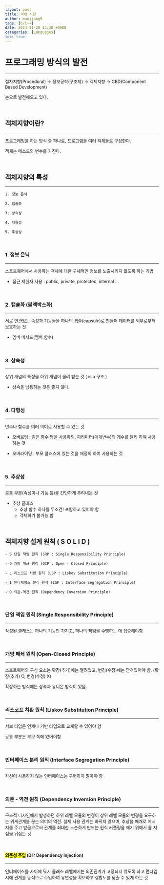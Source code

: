 ```yaml
---
layout: post
title: 객체 지향
author: munjjang9
tags: [C/C++]
date: 2024-11-28 13:30 +0900
categories: [Languages]
toc: true
---
```


# 프로그래밍 방식의 발전
---
절차지향(Procedural) → 정보공학(구조체) → 객체지향 → CBD(Component Based Development)

순으로 발전해오고 있다.

<br>

## 객체지향이란?
---
프로그래밍을 하는 방식 중 하나로, 프로그램을 여러 객체들로 구성한다.

객체는 메소드와 변수를 가진다.

<br>

## 객체지향의 특성
---
    1. 정보 은닉

    2. 캡슐화

    3. 상속성

    4. 다형성

    5. 추상성

<br>

### 1. 정보 은닉
---
소프트웨어에서 사용하는 객체에 대한 구체적인 정보를 노출시키지 않도록 하는 기법
- 접근 제한자 사용 : public, private, protected, internal ... 

<br>

### 2. 캡슐화 (블랙박스화)
---
서로 연관있는 속성과 기능들을 하나의 캡슐(capsule)로 만들어 데이터를 외부로부터 보호하는 것

- 멤버 메서드(멤버 함수)

<br>

### 3. 상속성
---
상위 개념의 특징을 하위 개념이 물려 받는 것
( is a 구조 )

- 상속을 남용하는 것은 좋지 않다.

<br>

### 4. 다형성
---
변수나 함수를 여러 의미로 사용할 수 있는 것

- 오버로딩 : 같은 함수 명을 사용하되, 파라미터(매개변수)의 개수를 달리 하여 사용하는 것

- 오버라이딩 : 부모 클래스에 있는 것을 재정의 하여 사용하는 것

<br>

### 5. 추상성
---
공통 부분(속성이나 기능 등)을 간단하게 추려내는 것

- 추상 클래스
    - 추상 함수 하나를 무조건! 포함하고 있어야 함
    - 객체화가 불가능 함

<br>

## 객체지향 설계 원칙 ( S O L I D )

    - S 단일 책임 원칙 (SRP : Single Responsibility Principle)
    
    - O 개방 폐쇄 원칙 (OCP : Open - Closed Principle)

    - L 리스코프 치환 원칙 (LSP : Liskov Substitution Principle)

    - I 인터페이스 분리 원칙 (ISP : Interface Segregation Principle)

    - D 의존-역전 원칙 (Dependency Inversion Principle)

<br>

### 단일 책임 원칙 (Single Responsibility Principle)
---
작성된 클래스는 하나의 기능만 가지고, 하나의 책임을 수행하는 데 집중해야함

<br>

### 개방 폐쇄 원칙 (Open-Closed Principle)
---
소프트웨어의 구성 요소는 확장(추가)에는 열려있고, 변경(수정)에는 닫혀있어야 함. (확장(추가) O, 변경(수정) X)

확장하는 방식에는 상속과 유니온 방식이 있음.

<br>

### 리스코프 치환 원칙 (Liskov Substitution Principle)
---
서브 타입은 언제나 기반 타입으로 교체할 수 있어야 함

공통 부분은 부모 쪽에 있어야함

<br>

### 인터페이스 분리 원칙 (Interface Segregation Principle)
---
자신이 사용하지 않는 인터페이스는 구현하지 말아야 함

<br>

### 의존 - 역전 원칙 (Dependency Inversion Principle)
---
구조적 디자인에서 발생하던 하위 레벨 모듈의 변경이 상위 레벨 모듈의 변경을 요구하는 위계관계를 끊는 의미의 역전. 실제 사용 관계는 바뀌지 않으며, 추상을 매개로 메시지를 주고 받음으로써 관계를 최대한 느슨하게 만드는 원칙
커플링을 깨기 위해서 콜 지점을 뒤집는 것

<br>

#### <mark>의존성 주입</mark> (DI : Dependency Injection)
---
인터페이스를 사이에 둬서 클래스 레벨에서는 의존관계가 고정되지 않도록 하고 런타임 시에 관계를 동적으로 주입하여 유연성을 확보하고 결합도를 낮출 수 있게 하는 것
